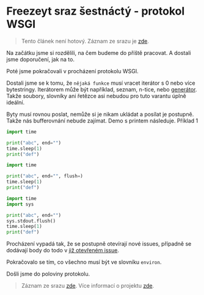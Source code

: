 # Freezeyt sraz šestnáctý - protokol WSGI

> Tento článek není hotový. Záznam ze srazu je [zde](https://youtu.be/kzIBeKOItgs).

Na začátku jsme si rozdělili, na čem budeme do příště pracovat. A dostali jsme doporučení, jak na to.

Poté jsme pokračovali v procházení protokolu WSGI.

Dostali jsme se k tomu, že `nějaká funkce` musí vracet iterátor s 0 nebo více bytestringy. Iterátorem může být například, seznam, n-tice, nebo [generátor](https://naucse.python.cz/course/mi-pyt/advanced/generators/). Takže soubory, slovníky ani řetězce asi nebudou pro tuto varantu úplně ideální.

Byty musí rovnou poslat, nemůže si je nikam ukládat a posílat je postupně. Takže nás bufferovnání nebude zajímat.
Demo s printem následuje.
Příklad 1
```python
import time

print("abc", end="")
time.sleep(1)
print("def")
```

```python
import time

print("abc", end="", flush=)
time.sleep(1)
print("def")
```

```python
import time
import sys

print("abc", end="")
sys.stdout.flush()
time.sleep(1)
print("def")
```

Procházení vypadá tak, že se postupně otevírají nové issues, případně se dodávají body do todo v [již otevřeném issue](https://github.com/encukou/freezeyt/issues/38).

Pokračovalo se tím, co všechno musí být ve slovníku `environ`.

Došli jsme do poloviny protokolu.

> Záznam ze srazu [zde](https://youtu.be/kzIBeKOItgs).
> Více informací o projektu [zde](https://tinyurl.com/freezeyt).
